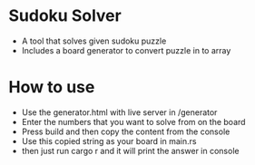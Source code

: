 # Sudoku Solver
* A tool that solves given sudoku puzzle
* Includes a board generator to convert puzzle in to array

# How to use
* Use the generator.html with live server in /generator
* Enter the numbers that you want to solve from on the board
* Press build and then copy the content from the console
* Use this copied string as your board in main.rs
* then just run cargo r and it will print the answer in console